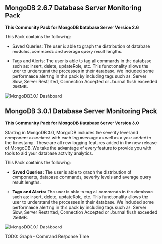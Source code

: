 MongoDB 2.6.7 Database Server Monitoring Pack
------------------------------------

**This Community Pack for MongoDB Database Server Version 2.6**

This Pack contains the following:

* Saved Queries: The user is able to graph the distribution of database modules, commands and average query result lengths. 

* Tags and Alerts: The user is able to tag all commands in the database such as: insert, delete, updateRole, etc. This functionality allows the user to understand the processes in their database. We included some performance alerting in this pack by including tags such as: Server Slow, Server Restarted, Connection Accepted or Journal flush exceeded 256MB.


![MongoDB3.0.1 Dashboard](https://raw.githubusercontent.com/siniar1990/le_community_packs/master/MongoDB/v2_6_7.png)

MongoDB 3.0.1 Database Server Monitoring Pack
------------------------------------

**This Community Pack for MongoDB Database Server Version 3.0**

Starting in MongoDB 3.0, MongoDB includes the severity level and component associated with each log message as well as a year added to the timestamp. These are all new logging features added in the new release of MongoDB. We take the advantage of every feature to provide you with tools to aid your database activity analytics. 

This Pack contains the following:

* **Saved Queries:** The user is able to graph the distribution of components, database commands, severity levels and average query result lengths.  

* **Tags and Alerts:** The user is able to tag all commands in the database such as: insert, delete, updateRole, etc. This functionality allows the user to understand the processes in their database. We included some performance alerting in this pack by including tags such as: Server Slow, Server Restarted, Connection Accepted or Journal flush exceeded 256MB.

![MongoDB3.0.1 Dashboard](https://github.com/siniar1990/le_community_packs/raw/master/MongoDB/v3_0_1.png)

TODO: Graph - Command Response Time